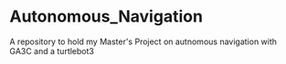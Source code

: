 # Autonomous_Navigation
A repository to hold my Master's Project on autnomous navigation with GA3C and a turtlebot3
